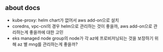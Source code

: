 ## about docs
- kube-proxy: helm chart가 없어서 aws add-on으로 설치
- coredns, vpc-cni의 경우 helm으로 관리하는 것이 좋을까, aws add-on으로 관리하는게 좋을까에 대한 고민
- eks managed node group의 node가 각 az에 프로비저닝되는 것을 보장하기 위해 az 별 mng를 관리하는게 좋을까?